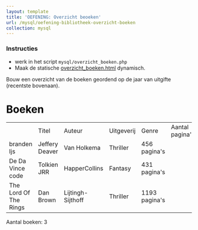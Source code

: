 ```yaml
---
layout: template
title: 'OEFENING: Overzicht beoeken'
url: /mysql/oefening-bibliotheek-overzicht-boeken
collection: mysql
---
```


<div class="highlight">
    <h3>Instructies</h3>
    <ul>
        <li>werk in het script <code>mysql/overzicht_boeken.php</code></li>
        <li>Maak de statische <a target="_blank" href="overzicht_boeken.html">overzicht_boeken.html</a> dynamisch.</li>
    </ul>
</div>

Bouw een overzicht van de boeken geordend op de jaar van uitgifte (recentste bovenaan).

<div class="shadow result">
<h1 style="color: black">Boeken</h1>
<table padding="5">
  <th>
    <td>Titel</td>
    <td>Auteur</td>
    <td>Uitgeverij</td>
    <td>Genre</td>
    <td>Aantal pagina's</td>
  </th>
  <tr>
    <td>branden Ijs</td>
    <td>Jeffery Deaver</td>
    <td>Van Holkema</td>
    <td>Thriller</td>
    <td>456 pagina's</td>
  </tr>  
  <tr>
    <td>De Da Vince code</td>
    <td>Tolkien JRR</td>
    <td>HapperCollins</td>
    <td>Fantasy</td>
    <td>431 pagina's</td>
  </tr>  
  <tr>
    <td>The Lord Of The Rings</td>
    <td>Dan Brown</td>
    <td>Lijtingh-Sijthoff</td>
    <td>Thriller</td>
    <td>1193 pagina's</td>
  </tr>  
</table>  
<p>
Aantal boeken: 3    
</p>
</div>